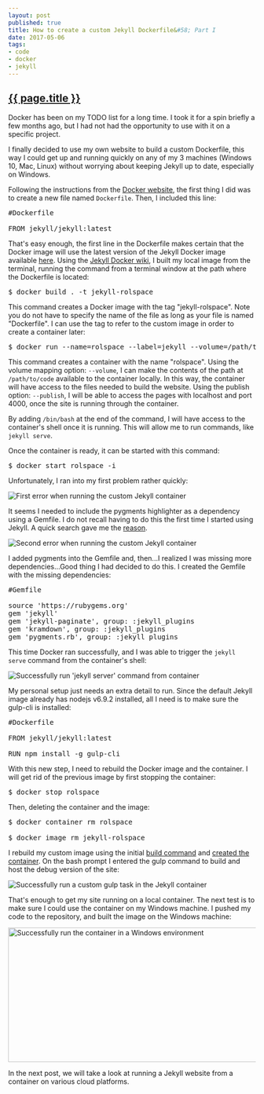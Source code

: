 ```yaml
---
layout: post
published: true
title: How to create a custom Jekyll Dockerfile&#58; Part I
date: 2017-05-06
tags:
- code
- docker
- jekyll
---
```

<h2 class="article-title">
  <a href="{{ page.url | prepend: site.baseurl }}">{{ page.title }}</a>
</h2>

Docker has been on my TODO list for a long time. I took it for a spin briefly a few months ago, but I had not had the opportunity to use with it on a specific project.

I finally decided to use my own website to build a custom Dockerfile, this way I could get up and running quickly on any of my 3 machines (Windows 10, Mac, Linux) without worrying about keeping Jekyll up to date, especially on Windows.

Following the instructions from the [Docker website](https://docs.docker.com/engine/getstarted/step_four/#step-1-write-a-dockerfile), the first thing I did was to create a new file named <code>Dockerfile</code>. Then, I included this line:

<pre>
#Dockerfile

FROM jekyll/jekyll:latest
</pre>

<!--more-->

That's easy enough, the first line in the Dockerfile makes certain that the Docker image will use the latest version of the Jekyll Docker image available [here](https://hub.docker.com/r/jekyll/jekyll/). Using the [Jekyll Docker wiki](https://github.com/jekyll/docker/wiki/Usage:-Running), I built my local image from the terminal, running the command from a terminal window at the path where the Dockerfile is located:

<pre id="build">$ docker build . -t jekyll-rolspace</pre>

This command creates a Docker image with the tag "jekyll-rolspace". Note you do not have to specify the name of the file as long as your file is named "Dockerfile". I can use the tag to refer to the custom image in order to create a container later:

<pre id="run">$ docker run --name=rolspace --label=jekyll --volume=/path/to/code:/srv/jekyll -it --publish 127.0.0.1:4000:4000 jekyll-rolspace /bin/bash</pre>

This command creates a container with the name "rolspace". Using the volume mapping option: <code>--volume</code>, I can make the contents of the path at <code>/path/to/code</code> available to the container locally. In this way, the container will have access to the files needed to build the website. Using the publish option: <code>--publish</code>, I will be able to access the pages with localhost and port 4000, once the site is running through the container.

By adding <code>/bin/bash</code> at the end of the command, I will have access to the container's shell once it is running. This will allow me to run commands, like <code>jekyll serve</code>.

Once the container is ready, it can be started with this command:

<pre>$ docker start rolspace -i</pre>

Unfortunately, I ran into my first problem rather quickly:

<img class="center-block img-fluid lazyload" data-src="/assets/170507/jekyll-container-error-1.png" alt= "First error when running the custom Jekyll container" />

It seems I needed to include the pygments highlighter as a dependency using a Gemfile. I do not recall having to do this the first time I started using Jekyll. A quick search gave me the [reason](https://jekyllrb.com/docs/upgrading/2-to-3/#syntax-highlighter-changed).

<img class="center-block img-fluid lazyload" data-src="/assets/170507/jekyll-container-error-2.png" alt="Second error when running the custom Jekyll container" />

I added pygments into the Gemfile and, then...I realized I was missing more dependencies...Good thing I had decided to do this. I created the Gemfile with the missing dependencies:

<pre>
#Gemfile

source 'https://rubygems.org'
gem 'jekyll'
gem 'jekyll-paginate', group: :jekyll_plugins
gem 'kramdown', group: :jekyll_plugins
gem 'pygments.rb', group: :jekyll_plugins
</pre>

This time Docker ran successfully, and I was able to trigger the <code>jekyll serve</code> command from the container's shell:

<img class="center-block img-fluid lazyload" data-src="/assets/170507/jekyll-container-success-1.png" alt="Successfully run 'jekyll server' command from container" />

My personal setup just needs an extra detail to run. Since the default Jekyll image already has nodejs v6.9.2 installed, all I need is to make sure the gulp-cli is installed:

<pre>
#Dockerfile

FROM jekyll/jekyll:latest

RUN npm install -g gulp-cli
</pre>

With this new step, I need to rebuild the Docker image and the container. I will get rid of the previous image by first stopping the container:

<pre>$ docker stop rolspace</pre>

Then, deleting the container and the image:

<pre>
$ docker container rm rolspace

$ docker image rm jekyll-rolspace
</pre>

I rebuild my custom image using the initial <a href="#build">build command</a> and <a href="#run">created the container</a>. On the bash prompt I entered the gulp command to build and host the debug version of the site:

<img class="center-block img-fluid lazyload" data-src="/assets/170507/jekyll-container-success-2.png" alt="Successfully run a custom gulp task in the Jekyll container" />

That's enough to get my site running on a local container. The next test is to make sure I could use the container on my Windows machine. I pushed my code to the repository, and built the image on the Windows machine:

<img class="center-block img-fluid lazyload" data-src="/assets/170507/jekyll-container-windows.png" width="770" height="274" alt="Successfully run the container in a Windows environment" />

In the next post, we will take a look at running a Jekyll website from a container on various cloud platforms.